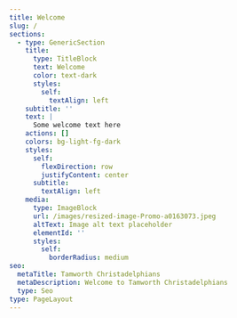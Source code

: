 ```yaml
---
title: Welcome
slug: /
sections:
  - type: GenericSection
    title:
      type: TitleBlock
      text: Welcome
      color: text-dark
      styles:
        self:
          textAlign: left
    subtitle: ''
    text: |
      Some welcome text here
    actions: []
    colors: bg-light-fg-dark
    styles:
      self:
        flexDirection: row
        justifyContent: center
      subtitle:
        textAlign: left
    media:
      type: ImageBlock
      url: /images/resized-image-Promo-a0163073.jpeg
      altText: Image alt text placeholder
      elementId: ''
      styles:
        self:
          borderRadius: medium
seo:
  metaTitle: Tamworth Christadelphians
  metaDescription: Welcome to Tamworth Christadelphians
  type: Seo
type: PageLayout
---
```

